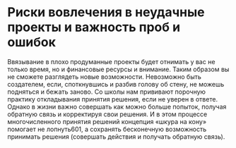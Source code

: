 # Риски вовлечения в неудачные проекты и важность проб и ошибок

Ввязывание в плохо продуманные проекты будет отнимать у вас не только время, но и финансовые ресурсы и внимание. Таким образом вы не сможете разглядеть новые возможности.
Невозможно быть создателем, если, споткнувшись и разбив голову об стену, не можешь подняться и бежать заново. Со школы нам прививают порочную практику откладывания принятия решения, если не уверен в ответе. Однако в жизни важно совершать как можно больше попыток, получая обратную связь и корректируя свои решения. И в этом процессе многочисленного принятия решений концепция «шкура на кону» помогает не лопнуть601, а сохранять бесконечную возможность принимать решения (совершать действия и получать обратную связь).
